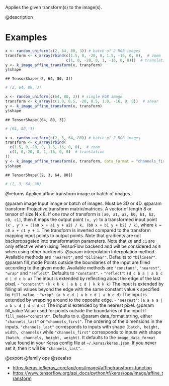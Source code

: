 Applies the given transform(s) to the image(s).

@description

# Examples

```r
x <- random_uniform(c(2, 64, 80, 3)) # batch of 2 RGB images
transform <- k_array(rbind(c(1.5, 0, -20, 0, 1.5, -16, 0, 0),  # zoom
                           c(1, 0, -20, 0, 1, -16, 0, 0)))  # translation))
y <- k_image_affine_transform(x, transform)
y$shape
```

```
## TensorShape([2, 64, 80, 3])
```

```r
# (2, 64, 80, 3)
```


```r
x <- random_uniform(c(64, 80, 3)) # single RGB image
transform <- k_array(c(1.0, 0.5, -20, 0.5, 1.0, -16, 0, 0))  # shear
y <- k_image_affine_transform(x, transform)
y$shape
```

```
## TensorShape([64, 80, 3])
```

```r
# (64, 80, 3)
```


```r
x <- random_uniform(c(2, 3, 64, 80)) # batch of 2 RGB images
transform <- k_array(rbind(
  c(1.5, 0,-20, 0, 1.5,-16, 0, 0),  # zoom
  c(1, 0,-20, 0, 1,-16, 0, 0)  # translation
))
y <- k_image_affine_transform(x, transform, data_format = "channels_first")
y$shape
```

```
## TensorShape([2, 3, 64, 80])
```

```r
# (2, 3, 64, 80)
```

@returns
Applied affine transform image or batch of images.

@param image Input image or batch of images. Must be 3D or 4D.
@param transform Projective transform matrix/matrices. A vector of length 8 or
    tensor of size N x 8. If one row of transform is
    `[a0, a1, a2, b0, b1, b2, c0, c1]`, then it maps the output point
    `(x, y)` to a transformed input point
    `(x', y') = ((a0 x + a1 y + a2) / k, (b0 x + b1 y + b2) / k)`,
    where `k = c0 x + c1 y + 1`. The transform is inverted compared to
    the transform mapping input points to output points. Note that
    gradients are not backpropagated into transformation parameters.
    Note that `c0` and `c1` are only effective when using TensorFlow
    backend and will be considered as `0` when using other backends.
@param interpolation Interpolation method. Available methods are `"nearest"`,
    and `"bilinear"`. Defaults to `"bilinear"`.
@param fill_mode Points outside the boundaries of the input are filled
    according to the given mode. Available methods are `"constant"`,
    `"nearest"`, `"wrap"` and `"reflect"`. Defaults to `"constant"`.
    - `"reflect"`: `(d c b a | a b c d | d c b a)`
        The input is extended by reflecting about the edge of the last
        pixel.
    - `"constant"`: `(k k k k | a b c d | k k k k)`
        The input is extended by filling all values beyond
        the edge with the same constant value k specified by
        `fill_value`.
    - `"wrap"`: `(a b c d | a b c d | a b c d)`
        The input is extended by wrapping around to the opposite edge.
    - `"nearest"`: `(a a a a | a b c d | d d d d)`
        The input is extended by the nearest pixel.
@param fill_value Value used for points outside the boundaries of the input if
    `fill_mode="constant"`. Defaults to `0`.
@param data_format string, either `"channels_last"` or `"channels_first"`.
    The ordering of the dimensions in the inputs. `"channels_last"`
    corresponds to inputs with shape `(batch, height, width, channels)`
    while `"channels_first"` corresponds to inputs with shape
    `(batch, channels, height, weight)`. It defaults to the
    `image_data_format` value found in your Keras config file at
    `~/.keras/keras.json`. If you never set it, then it will be
    `"channels_last"`.

@export
@family ops
@seealso
+ <https:/keras.io/keras_core/api/ops/image#affinetransform-function>
+ <https://www.tensorflow.org/api_docs/python/tf/keras/ops/image/affine_transform>

